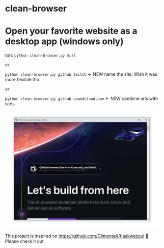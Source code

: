 # clean-browser
# Open your favorite website as a desktop app (windows only)

run:
`python clean-browser.py $url` <br>

or

`python clean-browser.py github twitch` <- NEW name the site. Wish it was more flexible tho <br>

or

`python clean-browser.py github soundcloud.com` <- NEW combine urls with sites<br>

![alt text](https://github.com/MauBorre/clean-browser/blob/main/example.png?raw=true)

This project is inspired on https://github.com/ClimenteA/flaskwebgui 🚀
Please check it out

